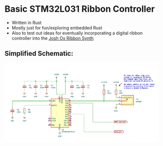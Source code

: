 # Basic STM32L031 Ribbon Controller

- Written in Rust
- Mostly just for fun/exploring embedded Rust
- Also to test out ideas for eventually incorporating a digital ribbon controller into the [Josh Ox Ribbon Synth](https://github.com/JordanAceto/josh_Ox_ribbon_synth)

## Simplified Schematic:
![simplified schematic](rust_ribbon_schematic_snippet.png "simplified schematic")
